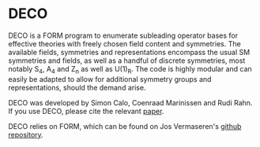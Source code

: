 # DECO

DECO is a FORM program to enumerate subleading operator bases for effective theories with freely chosen field content and symmetries. The available fields, symmetries and representations encompass the usual SM symmetries and fields, as well as a handful of discrete symmetries, most notably S<sub>4</sub>, A<sub>4</sub> and Z<sub>n</sub> as well as U(1)<sub>R</sub>. The code is highly modular and can easily be adapted to allow for additional symmetry groups and representations, should the demand arise.

DECO was developed by Simon Calo, Coenraad Marinissen and Rudi Rahn. If you use DECO, please cite the relevant [paper](https://arxiv.org/abs/2212.04395).

DECO relies on FORM, which can be found on Jos Vermaseren's [github repository](https://github.com/vermaseren/form).
